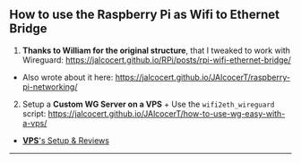 ## How to use the Raspberry Pi as Wifi to Ethernet Bridge

1. **Thanks to William for the original structure**, that I tweaked to work with Wireguard: <https://jalcocert.github.io/RPi/posts/rpi-wifi-ethernet-bridge/>
* Also wrote about it here: <https://jalcocert.github.io/JAlcocerT/raspberry-pi-networking/>

2. Setup a **Custom WG Server on a VPS** + Use the `wifi2eth_wireguard` script: <https://jalcocert.github.io/JAlcocerT/how-to-use-wg-easy-with-a-vps/>
* [**VPS**'s Setup & Reviews](https://jalcocert.github.io/Linux/docs/linux__cloud/cloud/#other-clouds)

---